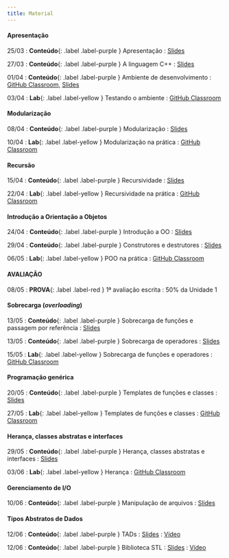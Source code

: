 ```yaml
---
title: Material
---
```


#### Apresentação

25/03
: **Conteúdo**{: .label .label-purple } Apresentação
  : [Slides](https://docs.google.com/presentation/d/15KGFciPQIUf8zmuh-PlVWQGPyZSa5s25dEWf_Q0rlis/edit?usp=sharing)

27/03
: **Conteúdo**{: .label .label-purple } A linguagem C++
  : [Slides](https://docs.google.com/presentation/d/1wsUXNgEvqIECsu3gkETOXXxC70FE8JdApxKvN7pwN7w/edit?usp=sharing)

01/04
: **Conteúdo**{: .label .label-purple } Ambiente de desenvolvimento
  : [GitHub Classroom](https://classroom.github.com/a/XXP2_OiN), [Slides](https://docs.google.com/presentation/d/1hZyD01rh3-4x38rT4VYS_LGsBj00Qk4viGSLplPWBDM/edit?usp=sharing)

03/04
: **Lab**{: .label .label-yellow } Testando o ambiente
  : [GitHub Classroom](https://classroom.github.com/a/pCmX-hNl)


#### Modularização

08/04
: **Conteúdo**{: .label .label-purple } Modularização
  : [Slides](https://docs.google.com/presentation/d/1PpytQhnOpLg9RgF_VOczadh3Nv-aNbgphAUQsRvXQh4/edit?usp=sharing)

10/04
: **Lab**{: .label .label-yellow } Modularização na prática
  : [GitHub Classroom](https://classroom.github.com/a/l2e_srb2)

#### Recursão

15/04
: **Conteúdo**{: .label .label-purple } Recursividade
  : [Slides](https://docs.google.com/presentation/d/1kASN3lm4jTXG1SgEGN3106ePkTRK8r5PNAHqdJxKvOc/edit?usp=sharing)

22/04
: **Lab**{: .label .label-yellow } Recursividade na prática
  : [GitHub Classroom](https://classroom.github.com/a/vu5voIG0)



#### Introdução a Orientação a Objetos

24/04
: **Conteúdo**{: .label .label-purple } Introdução a OO
  : [Slides](https://docs.google.com/presentation/d/1ILdlam4enAcY11w-kxBdH61RlbrSeOdHDgGQD3Ep6MU/edit?usp=sharing)

29/04
: **Conteúdo**{: .label .label-purple } Construtores e destrutores
  : [Slides](https://docs.google.com/presentation/d/1lWNbmj7_Q8KpcFC5HHBLCx_AJJ46bEKSawwQsggimz0/edit?usp=sharing)

06/05
: **Lab**{: .label .label-yellow } POO na prática
  : [GitHub Classroom](https://classroom.github.com/a/dc9tBC7_)

#### AVALIAÇÃO

08/05
: **PROVA**{: .label .label-red } 1ª avaliação escrita
  : 50% da Unidade 1 



#### Sobrecarga (_overloading_)

13/05
: **Conteúdo**{: .label .label-purple } Sobrecarga de funções e passagem por referência
  : [Slides](https://docs.google.com/presentation/d/1XLk4YUiHR-tvuoPucY8lp90rgkfg-LJ8d1n45c5ye-0/edit?usp=sharing)

13/05
: **Conteúdo**{: .label .label-purple } Sobrecarga de operadores
  : [Slides](https://docs.google.com/presentation/d/1KQCkVJzztNhtP-FxodlAfxPpiytzy4vIA5PEdfsdiaw/edit?usp=sharing)

15/05
: **Lab**{: .label .label-yellow } Sobrecarga de funções e operadores
  : [GitHub Classroom](https://classroom.github.com/a/K2pKH6YN)




#### Programação genérica

20/05
: **Conteúdo**{: .label .label-purple } Templates de funções e classes
  : [Slides](https://docs.google.com/presentation/d/13tZi66WmY2bOXqSl3HVFhjRKwBkY0xRVdPj0G09eRmA/edit?usp=sharing)

27/05
: **Lab**{: .label .label-yellow } Templates de funções e classes
  : [GitHub Classroom](https://classroom.github.com/a/yY_X5NoI)



#### Herança, classes abstratas e interfaces

29/05
: **Conteúdo**{: .label .label-purple } Herança, classes abstratas e interfaces
  : [Slides](https://docs.google.com/presentation/d/1QKjOLrV1gpRclHNmPxllNHaRSlDZQxDlKghxACZuiM0/edit?usp=sharing)

03/06
: **Lab**{: .label .label-yellow } Herança
  : [GitHub Classroom](https://classroom.github.com/a/5E5a1wqQ)



#### Gerenciamento de I/O

10/06
: **Conteúdo**{: .label .label-purple } Manipulação de arquivos
  : [Slides](https://docs.google.com/presentation/d/1TFCwIdRswKJXx-pp9tEOwlDnrzq6GsF9C3Mxc-I52PY/edit?usp=sharing)



#### Tipos Abstratos de Dados

12/06
: **Conteúdo**{: .label .label-purple } TADs
  : [Slides](https://docs.google.com/presentation/d/18PPzTl56_qKaFA02bqg19dMSNAbV9Lp2ks4BEbCUWR4/edit?usp=sharing) 
  : [Vídeo](https://youtu.be/euJGI3bZnvU)

12/06
: **Conteúdo**{: .label .label-purple } Biblioteca STL
  : [Slides](https://docs.google.com/presentation/d/160ODfaiHwlzIhwx9l2By-pc_rdd7f3rCnkXYqFg1eAQ/edit?usp=sharing) 
  : [Vídeo](https://youtu.be/YyooPPv_9TY)

<!-- 

#### AVALIAÇÃO

19/12
: **PROJETO**{: .label .label-red } Projeto Unidade 2
  : [GitHub Classroom](#)
  : 50% da Unidade 2

19/12
: **PROJETO**{: .label .label-red } Projeto final
  : [GitHub Classroom](https://classroom.github.com/a/TIlrQHKG)
  : 100% da Unidade 3



#### REPOSIÇÃO

30/01
: **REPOSIÇÃO**{: .label .label-red } Projeto Reposição
  : [GitHub Classroom](https://classroom.github.com/a/KQolk4SM) -->





